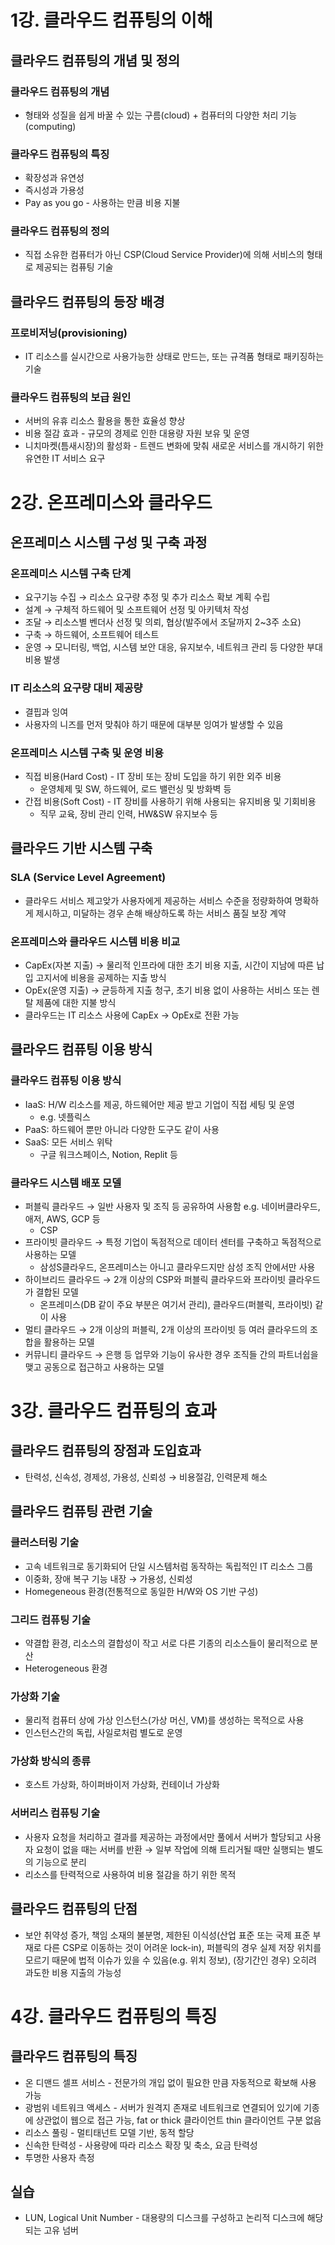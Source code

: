 # 1강. 클라우드 컴퓨팅의 이해

## 클라우드 컴퓨팅의 개념 및 정의

### 클라우드 컴퓨팅의 개념

- 형태와 성질을 쉽게 바꿀 수 있는 구름(cloud) + 컴퓨터의 다양한 처리 기능(computing)

### 클라우드 컴퓨팅의 특징

- 확장성과 유연성
- 즉시성과 가용성
- Pay as you go - 사용하는 만큼 비용 지불

### 클라우드 컴퓨팅의 정의

- 직접 소유한 컴퓨터가 아닌 CSP(Cloud Service Provider)에 의해 서비스의 형태로 제공되는 컴퓨팅 기술

## 클라우드 컴퓨팅의 등장 배경

### 프로비저닝(provisioning)

- IT 리소스를 실시간으로 사용가능한 상태로 만드는, 또는 규격품 형태로 패키징하는 기술

### 클라우드 컴퓨팅의 보급 원인

- 서버의 유휴 리소스 활용을 통한 효율성 향상
- 비용 절감 효과 - 규모의 경제로 인한 대용량 자원 보유 및 운영
- 니치마켓(틈새시장)의 활성화 - 트렌드 변화에 맞춰 새로운 서비스를 개시하기 위한 유연한 IT 서비스 요구

# 2강. 온프레미스와 클라우드

## 온프레미스 시스템 구성 및 구축 과정

### 온프레미스 시스템 구축 단계

- 요구기능 수집 → 리소스 요구량 추정 및 추가 리소스 확보 계획 수립
- 설계 → 구체적 하드웨어 및 소프트웨어 선정 및 아키텍처 작성
- 조달 → 리소스별 벤더사 선정 및 의뢰, 협상(발주에서 조달까지 2~3주 소요)
- 구축 → 하드웨어, 소프트웨어 테스트
- 운영 → 모니터링, 백업, 시스템 보안 대응, 유지보수, 네트워크 관리 등 다양한 부대비용 발생

### IT 리소스의 요구량 대비 제공량

- 결핍과 잉여
- 사용자의 니즈를 먼저 맞춰야 하기 때문에 대부분 잉여가 발생할 수 있음

### 온프레미스 시스템 구축 및 운영 비용

- 직접 비용(Hard Cost) - IT 장비 또는 장비 도입을 하기 위한 외주 비용
    - 운영체제 및 SW, 하드웨어, 로드 밸런싱 및 방화벽 등
- 간접 비용(Soft Cost) - IT 장비를 사용하기 위해 사용되는 유지비용 및 기회비용
    - 직무 교육, 장비 관리 인력, HW&SW 유지보수 등

## 클라우드 기반 시스템 구축

### SLA (Service Level Agreement)

- 클라우드 서비스 제고앚가 사용자에게 제공하는 서비스 수준을 정량화하여 명확하게 제시하고, 미달하는 경우 손해 배상하도록 하는 서비스 품질 보장 계약

### 온프레미스와 클라우드 시스템 비용 비교

- CapEx(자본 지출) → 물리적 인프라에 대한 초기 비용 지출, 시간이 지남에 따른 납입 고지서에 비용을 공제하는 지출 방식
- OpEx(운영 지출) → 균등하게 지출 청구, 초기 비용 없이 사용하는 서비스 또는 렌탈 제품에 대한 지불 방식
- 클라우드는 IT 리소스 사용에 CapEx → OpEx로 전환 가능

## 클라우드 컴퓨팅 이용 방식

### 클라우드 컴퓨팅 이용 방식

- IaaS: H/W 리소스를 제공, 하드웨어만 제공 받고 기업이 직접 세팅 및 운영
    - e.g. 넷플릭스
- PaaS: 하드웨어 뿐만 아니라 다양한 도구도 같이 사용
- SaaS: 모든 서비스 위탁
    - 구글 워크스페이스, Notion, Replit 등

### 클라우드 시스템 배포 모델

- 퍼블릭 클라우드 → 일반 사용자 및 조직 등 공유하여 사용함 e.g. 네이버클라우드, 애저, AWS, GCP 등
    - CSP
- 프라이빗 클라우드 → 특정 기업이 독점적으로 데이터 센터를 구축하고 독점적으로 사용하는 모델
    - 삼성S클라우드, 온프레미스는 아니고 클라우드지만 삼성 조직 안에서만 사용
- 하이브리드 클라우드 → 2개 이상의 CSP와 퍼블릭 클라우드와 프라이빗 클라우드가 결합된 모델
    - 온프레미스(DB 같이 주요 부분은 여기서 관리), 클라우드(퍼블릭, 프라이빗) 같이 사용
- 멀티 클라우드 → 2개 이상의 퍼블릭, 2개 이상의 프라이빗 등 여러 클라우드의 조합을 활용하는 모델
- 커뮤니티 클라우드 → 은행 등 업무와 기능이 유사한 경우 조직들 간의 파트너쉽을 맺고 공동으로 접근하고 사용하는 모델

# 3강. 클라우드 컴퓨팅의 효과

## 클라우드 컴퓨팅의 장점과 도입효과

- 탄력성, 신속성, 경제성, 가용성, 신뢰성 → 비용절감, 인력문제 해소

## 클라우드 컴퓨팅 관련 기술

### 클러스터링 기술

- 고속 네트워크로 동기화되어 단일 시스템처럼 동작하는 독립적인 IT 리소스 그룹
- 이중화, 장애 복구 기능 내장 → 가용성, 신뢰성
- Homegeneous 환경(전통적으로 동일한 H/W와 OS 기반 구성)

### 그리드 컴퓨팅 기술

- 약결합 환경, 리소스의 결합성이 작고 서로 다른 기종의 리소스들이 물리적으로 분산
- Heterogeneous 환경

### 가상화 기술

- 물리적 컴퓨터 상에 가상 인스턴스(가상 머신, VM)를 생성하는 목적으로 사용
- 인스턴스간의 독립, 사일로처럼 별도로 운영

### 가상화 방식의 종류

- 호스트 가상화, 하이퍼바이저 가상화, 컨테이너 가상화

### 서버리스 컴퓨팅 기술

- 사용자 요청을 처리하고 결과를 제공하는 과정에서만 풀에서 서버가 할당되고 사용자 요청이 없을 때는 서버를 반환 → 일부 작업에 의해 트리거될 때만 실행되는 별도의 기능으로 분리
- 리소스를 탄력적으로 사용하여 비용 절감을 하기 위한 목적

## 클라우드 컴퓨팅의 단점

- 보안 취약성 증가, 책임 소재의 불분명, 제한된 이식성(산업 표준 또는 국제 표준 부재로 다른 CSP로 이동하는 것이 어려운 lock-in), 퍼블릭의 경우 실제 저장 위치를 모르기 때문에 법적 이슈가 있을 수 있음(e.g. 위치 정보), (장기간인 경우) 오히려 과도한 비용 지출의 가능성

# 4강. 클라우드 컴퓨팅의 특징

## 클라우드 컴퓨팅의 특징

- 온 디맨드 셀프 서비스 - 전문가의 개입 없이 필요한 만큼 자동적으로 확보해 사용 가능
- 광범위 네트워크 액세스 - 서버가 원격지 존재로 네트워크로 연결되어 있기에 기종에 상관없이 웹으로 접근 가능, fat or thick 클라이언트 thin 클라이언트 구분 없음
- 리소스 풀링 - 멀티태넌트 모델 기반, 동적 할당
- 신속한 탄력성 - 사용량에 따라 리소스 확장 및 축소, 요금 탄력성
- 투명한 사용자 측정

## 실습

- LUN, Logical Unit Number - 대용량의 디스크를 구성하고 논리적 디스크에 해당되는 고유 넘버